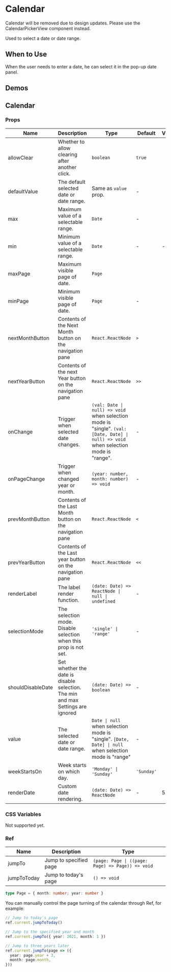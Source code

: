 # Calendar <Experimental></Experimental>

<Alert type="warning">
  Calendar will be removed due to design updates. Please use the CalendarPickerView component instead.
</Alert>

Used to select a date or date range.

## When to Use

When the user needs to enter a date, he can select it in the pop-up date panel.

## Demos

<code src="./demos/demo1.tsx"></code>

<code src="./demos/demo2.tsx"></code>

<code src="./demos/demo3.tsx"></code>

<code src="./demos/demo4.tsx"></code>

<code src="./demos/demo5.tsx"></code>

## Calendar

### Props

| Name              | Description                                                                     | Type                                                                                                                                 | Default    | Version |
| ----------------- | ------------------------------------------------------------------------------- | ------------------------------------------------------------------------------------------------------------------------------------ | ---------- | ------- |
| allowClear        | Whether to allow clearing after another click.                                  | `boolean`                                                                                                                            | `true`     |
| defaultValue      | The default selected date or date range.                                        | Same as `value` prop.                                                                                                                | -          |
| max               | Maximum value of a selectable range.                                            | `Date`                                                                                                                               | -          |
| min               | Minimum value of a selectable range.                                            | `Date`                                                                                                                               | -          | -       |
| maxPage           | Maximum visible page of date.                                                   | `Page`                                                                                                                               |
| minPage           | Minimum visible page of date.                                                   | `Page`                                                                                                                               | -          |
| nextMonthButton   | Contents of the Next Month button on the navigation pane                        | `React.ReactNode`                                                                                                                    | `>`        |
| nextYearButton    | Contents of the next Year button on the navigation pane                         | `React.ReactNode`                                                                                                                    | `>>`       |
| onChange          | Trigger when selected date changes.                                             | `(val: Date \| null) => void` when selection mode is "single". `(val: [Date, Date] \| null) => void` when selection mode is "range". | -          |
| onPageChange      | Trigger when changed year or month.                                             | `(year: number, month: number) => void`                                                                                              | -          |
| prevMonthButton   | Contents of the Last Month button on the navigation pane                        | `React.ReactNode`                                                                                                                    | `<`        |
| prevYearButton    | Contents of the Last year button on the navigation pane                         | `React.ReactNode`                                                                                                                    | `<<`       |
| renderLabel       | The label render function.                                                      | `(date: Date) => ReactNode \| null \| undefined`                                                                                     | -          |
| selectionMode     | The selection mode. Disable selection when this prop is not set.                | `'single' \| 'range'`                                                                                                                | -          |
| shouldDisableDate | Set whether the date is disable selection. The min and max Settings are ignored | `(date: Date) => boolean`                                                                                                            | -          |
| value             | The selected date or date range.                                                | `Date \| null` when selection mode is "single". `[Date, Date] \| null` when selection mode is "range"                                | -          |
| weekStartsOn      | Week starts on which day.                                                       | `'Monday' \| 'Sunday'`                                                                                                               | `'Sunday'` |
| renderDate        | Custom date rendering.                                                          | `(date: Date) => ReactNode`                                                                                                          | -          | 5.28.0  |

### CSS Variables

Not supported yet.

### Ref

| Name        | Description            | Type                                             |
| ----------- | ---------------------- | ------------------------------------------------ |
| jumpTo      | Jump to specified page | `(page: Page \| ((page: Page) => Page)) => void` |
| jumpToToday | Jump to today's page   | `() => void`                                     |

```ts
type Page = { month: number; year: number }
```

You can manually control the page turning of the calendar through Ref, for example:

```ts
// Jump to today's page
ref.current.jumpToToday()

// Jump to the specified year and month
ref.current.jumpTo({ year: 2021, month: 1 })

// Jump to three years later
ref.current.jumpTo(page => ({
  year: page.year + 3,
  month: page.month,
}))
```
